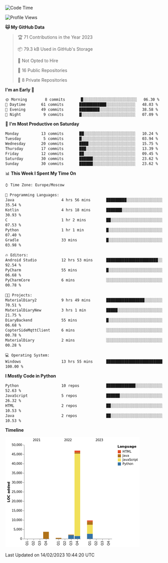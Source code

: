 <!--START_SECTION:waka-->
![Code Time](http://img.shields.io/badge/Code%20Time-28%20hrs%2048%20mins-blue)

![Profile Views](http://img.shields.io/badge/Profile%20Views-3-blue)

**🐱 My GitHub Data** 

> 🏆 71 Contributions in the Year 2023
 > 
> 📦 79.3 kB Used in GitHub's Storage 
 > 
> 🚫 Not Opted to Hire
 > 
> 📜 16 Public Repositories 
 > 
> 🔑 8 Private Repositories  
 > 
**I'm an Early 🐤** 

```text
🌞 Morning        8 commits       █░░░░░░░░░░░░░░░░░░░░░░░░   06.30 % 
🌆 Daytime       61 commits       ████████████░░░░░░░░░░░░░   48.03 % 
🌃 Evening       49 commits       █████████░░░░░░░░░░░░░░░░   38.58 % 
🌙 Night          9 commits       █░░░░░░░░░░░░░░░░░░░░░░░░   07.09 % 

```
📅 **I'm Most Productive on Saturday** 

```text
Monday          13 commits       ██░░░░░░░░░░░░░░░░░░░░░░░   10.24 % 
Tuesday          5 commits       █░░░░░░░░░░░░░░░░░░░░░░░░   03.94 % 
Wednesday       20 commits       ████░░░░░░░░░░░░░░░░░░░░░   15.75 % 
Thursday        17 commits       ███░░░░░░░░░░░░░░░░░░░░░░   13.39 % 
Friday          12 commits       ██░░░░░░░░░░░░░░░░░░░░░░░   09.45 % 
Saturday        30 commits       ██████░░░░░░░░░░░░░░░░░░░   23.62 % 
Sunday          30 commits       ██████░░░░░░░░░░░░░░░░░░░   23.62 % 

```


📊 **This Week I Spent My Time On** 

```text
⌚︎ Time Zone: Europe/Moscow

💬 Programming Languages: 
Java                     4 hrs 56 mins       █████████░░░░░░░░░░░░░░░░   35.54 % 
Kotlin                   4 hrs 18 mins       ███████░░░░░░░░░░░░░░░░░░   30.93 % 
C                        1 hr 2 mins         ██░░░░░░░░░░░░░░░░░░░░░░░   07.53 % 
Python                   1 hr 1 min          █░░░░░░░░░░░░░░░░░░░░░░░░   07.40 % 
Gradle                   33 mins             █░░░░░░░░░░░░░░░░░░░░░░░░   03.98 % 

🔥 Editors: 
Android Studio           12 hrs 53 mins      ███████████████████████░░   92.54 % 
PyCharm                  55 mins             █░░░░░░░░░░░░░░░░░░░░░░░░   06.68 % 
PyCharmCore              6 mins              ░░░░░░░░░░░░░░░░░░░░░░░░░   00.78 % 

🐱‍💻 Projects: 
MaterialDiary2           9 hrs 49 mins       █████████████████░░░░░░░░   70.51 % 
MaterialDiaryNew         3 hrs 1 min         █████░░░░░░░░░░░░░░░░░░░░   21.75 % 
DiaryBackend             55 mins             █░░░░░░░░░░░░░░░░░░░░░░░░   06.68 % 
CopterSideMqttClient     6 mins              ░░░░░░░░░░░░░░░░░░░░░░░░░   00.78 % 
MaterialDiary            2 mins              ░░░░░░░░░░░░░░░░░░░░░░░░░   00.28 % 

💻 Operating System: 
Windows                  13 hrs 55 mins      █████████████████████████   100.00 % 

```

**I Mostly Code in Python** 

```text
Python                   10 repos            █████████████░░░░░░░░░░░░   52.63 % 
JavaScript               5 repos             ██████░░░░░░░░░░░░░░░░░░░   26.32 % 
HTML                     2 repos             ██░░░░░░░░░░░░░░░░░░░░░░░   10.53 % 
Java                     2 repos             ██░░░░░░░░░░░░░░░░░░░░░░░   10.53 % 

```


**Timeline**

![Chart not found](https://raw.githubusercontent.com/Adlemex/Adlemex/main/charts/bar_graph.png) 


 Last Updated on 14/02/2023 10:44:20 UTC
<!--END_SECTION:waka-->
